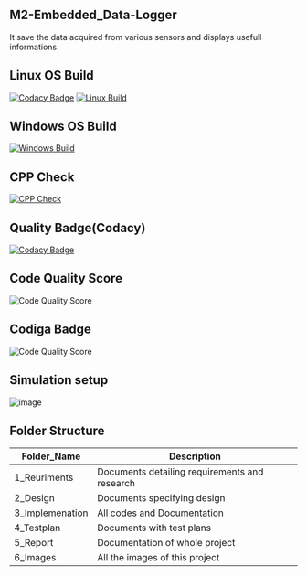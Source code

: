 ## M2-Embedded_Data-Logger
It save the data acquired from various sensors and displays usefull informations.

## Linux OS Build
[![Codacy Badge](https://api.codacy.com/project/badge/Grade/f912d71c55614222a13a09f334ee6aa3)](https://app.codacy.com/gh/prasantsoy/M2-Embedded_Data-Logger?utm_source=github.com&utm_medium=referral&utm_content=prasantsoy/M2-Embedded_Data-Logger&utm_campaign=Badge_Grade_Settings)
[![Linux Build](https://github.com/prasantsoy/M2-Embedded_Data-Logger/actions/workflows/linux_c-cpp.yml/badge.svg)](https://github.com/prasantsoy/M2-Embedded_Data-Logger/blob/main/.github/workflows/linux_c-cpp.yml)

## Windows OS Build
[![Windows Build](https://github.com/prasantsoy/M2-Embedded_Data-Logger/actions/workflows/c-cpp.yml/badge.svg)](https://github.com/prasantsoy/M2-Embedded_Data-Logger/blob/main/.github/workflows/c-cpp.yml)

## CPP Check
[![CPP Check](https://github.com/prasantsoy/M2-Embedded_Data-Logger/actions/workflows/check-cpp.yml/badge.svg)](https://github.com/prasantsoy/M2-Embedded_Data-Logger/blob/main/.github/workflows/check-cpp.yml)

## Quality Badge(Codacy)
[![Codacy Badge](https://app.codacy.com/project/badge/Grade/e1205f42607a4dbbb2823dea36bbe860)](https://www.codacy.com/gh/legends07/M1_Application_Digital-Number-System/dashboard?utm_source=github.com&amp;utm_medium=referral&amp;utm_content=legends07/M1_Application_Digital-Number-System&amp;utm_campaign=Badge_Grade)

## Code Quality Score
![Code Quality Score](https://api.codiga.io/project/30257/score/svg)

## Codiga Badge
![Code Quality Score](https://api.codiga.io/project/30257/status/svg)

## Simulation setup
![image](https://user-images.githubusercontent.com/94223490/144360872-83b7b4ba-56d0-4f32-921e-b86801e892e1.png)

## Folder Structure 

Folder_Name      |  Description
-----------------|--------------
1_Reuriments     |  Documents detailing requirements and research
2_Design         |  Documents specifying design
3_Implemenation  |  All codes and Documentation
4_Testplan       |  Documents with test plans
  5_Report       |  Documentation of whole project
6_Images         |  All the images of this project
